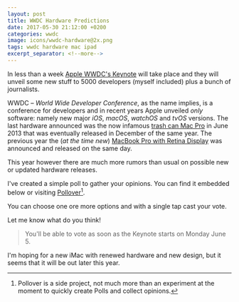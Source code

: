 ```yaml
---
layout: post
title: WWDC Hardware Predictions
date: 2017-05-30 21:12:00 +0200
categories: wwdc
image: icons/wwdc-hardware@2x.png
tags: wwdc hardware mac ipad
excerpt_separator: <!--more-->
---
```


In less than a week [Apple WWDC's Keynote](https://www.apple.com/apple-events/june-2017/) will take place and they will unveil some new stuff to 5000 developers (myself included) plus a bunch of journalists.

WWDC – _World Wide Developer Conference_, as the name implies, is a conference for developers and in recent years Apple unveiled _only_ software: namely new major _iOS_, _macOS_, _watchOS_ and _tvOS_ versions. The last hardware announced was the now infamous [trash can Mac Pro](https://www.theverge.com/2017/4/4/15175994/apple-mac-pro-failure-admission) in June 2013 that was eventually released in December of the same year. The previous year the (_at the time new_) [MacBook Pro with Retina Display](https://www.engadget.com/2012/06/13/apple-macbook-pro-with-retina-display-review/) was announced and released on the same day.

This year however there are much more rumors than usual on possible new or updated hardware releases.

I've created a simple poll to gather your opinions. You can find it embedded below or visiting [Pollover](https://s.plv.li/wTq1fz)[^1].

<!--more-->

You can choose one ore more options and with a single tap cast your vote.

Let me know what do you think!

> You'll be able to vote as soon as the Keynote starts on Monday June 5.

<div class="pollover-embed" data-source="https://staging.pollover.co" data-page="wTq1fz"></div><script src="https://staging.pollover.co/embed.js"></script>

I'm hoping for a new iMac with renewed hardware and new design, but it seems that it will be out later this year.

[^1]: Pollover is a side project, not much more than an experiment at the moment to quickly create Polls and collect opinions.
